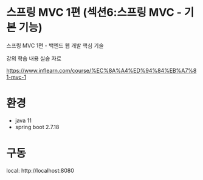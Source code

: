 # 스프링 MVC 1편 (섹션6:스프링 MVC - 기본 기능)

스프링 MVC 1편 - 백엔드 웹 개발 핵심 기술

강의 학습 내용 실습 자료

https://www.inflearn.com/course/%EC%8A%A4%ED%94%84%EB%A7%81-mvc-1

# 환경
 - java 11
 - spring boot 2.7.18

# 구동
local: http://localhost:8080
